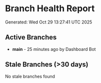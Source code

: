 # Branch Health Report
Generated: Wed Oct 29 13:27:41 UTC 2025

## Active Branches
- **main** - 25 minutes ago by Dashboard Bot

## Stale Branches (>30 days)
No stale branches found
